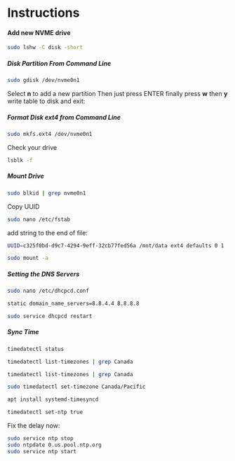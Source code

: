 # Instructions

#### Add new NVME drive

```bash
sudo lshw -C disk -short
```
##### Disk Partition From Command Line

```bash
sudo gdisk /dev/nvme0n1
```
Select **n** to add a new partition
Then just press ENTER
finally press **w** then **y** write table to disk and exit:

##### Format Disk ext4 from Command Line
```bash
sudo mkfs.ext4 /dev/nvme0n1
```
Check your drive
```bash
lsblk -f
```

##### Mount Drive
```bash
sudo blkid | grep nvme0n1
```
Copy UUID
```bash
sudo nano /etc/fstab
```
add string to the end of file:

```bash
UUID=c325f0bd-d9c7-4294-9eff-32cb77fed56a /mnt/data ext4 defaults 0 1
```

```bash
sudo mount -a
```

##### Setting the DNS Servers
```bash
sudo nano /etc/dhcpcd.conf
```

```bash
static domain_name_servers=8.8.4.4 8.8.8.8
```

```bash
sudo service dhcpcd restart
```


##### Sync Time
```bash
timedatectl status
```

```bash
timedatectl list-timezones | grep Canada
```

```bash
timedatectl list-timezones | grep Canada
```

```bash
sudo timedatectl set-timezone Canada/Pacific
```

```bash
apt install systemd-timesyncd
```

```bash
timedatectl set-ntp true
```

Fix the delay now:

```bash
sudo service ntp stop
sudo ntpdate 0.us.pool.ntp.org
sudo service ntp start
```